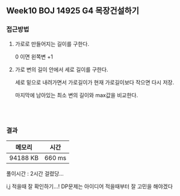 ## Week10 BOJ 14925 G4 목장건설하기

### 접근방법

1. 가로로 만들어지는 길이를 구한다.
    
    0 이면 왼쪽변 +1
  
2. 가로 변의 길이 안에서 세로 길이를 구한다.
    
    세로 밑으로 내려가면서 가로길이가 현재 가로길이보다 작으면 다시 저장.
    
    마지막에 남아있는 최소 변의 길이와 max값을 비교한다.

<br>



<br>

### 결과

|메모리|시간|
|:---:|:---:|
|94188 KB|660 ms|

풀이시간 : 2시간 걸렸당...

i,j 적을때 잘 확인하기...!
DP문제는 아이디어 적을때부터 잘 고민을 해야겠다
